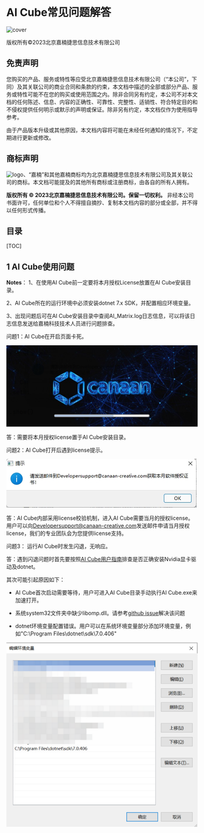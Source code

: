 # AI Cube常见问题解答

![cover](images/canaan-cover.png)

版权所有©2023北京嘉楠捷思信息技术有限公司

<div style="page-break-after:always"></div>

## 免责声明

您购买的产品、服务或特性等应受北京嘉楠捷思信息技术有限公司（“本公司”，下同）及其关联公司的商业合同和条款的约束，本文档中描述的全部或部分产品、服务或特性可能不在您的购买或使用范围之内。除非合同另有约定，本公司不对本文档的任何陈述、信息、内容的正确性、可靠性、完整性、适销性、符合特定目的和不侵权提供任何明示或默示的声明或保证。除非另有约定，本文档仅作为使用指导参考。

由于产品版本升级或其他原因，本文档内容将可能在未经任何通知的情况下，不定期进行更新或修改。

## 商标声明

![logo](images/logo.png)、“嘉楠”和其他嘉楠商标均为北京嘉楠捷思信息技术有限公司及其关联公司的商标。本文档可能提及的其他所有商标或注册商标，由各自的所有人拥有。

**版权所有 © 2023北京嘉楠捷思信息技术有限公司。保留一切权利。**
非经本公司书面许可，任何单位和个人不得擅自摘抄、复制本文档内容的部分或全部，并不得以任何形式传播。

<div style="page-break-after:always"></div>

## 目录

[TOC]

## 1 AI Cube使用问题

**Notes**：
1、在使用AI Cube前一定要将本月授权License放置在AI Cube安装目录。

2、AI Cube所在的运行环境中必须安装dotnet 7.x SDK，并配置相应环境变量。

3、出现问题后可在AI Cube安装目录中查阅AI_Matrix.log日志信息，可以将该日志信息发送给嘉楠科技技术人员进行问题排查。

问题1：AI Cube在开启页面卡死。

![start_error](images/start_cube.png)

答：需要将本月授权license置于AI Cube安装目录。

问题2：AI Cube打开后遇到license提示。

![license_error](images/license_error.jpg)

答：AI Cube内部采用license校验机制，进入AI Cube需要当月的授权license。用户可以向[Developersupport@canaan-creative.com](mailto:Developersupport@canaan-creative.com)发送邮件申请当月授权license，我们的专业团队会为您提供license支持。

问题3： 运行AI Cube时发生闪退，无响应。

答：遇到闪退问题时首先要按照[AI Cube用户指南](https://kendryte-download.canaan-creative.com/developer/common/AI_Cube_V1.2%E7%94%A8%E6%88%B7%E6%8C%87%E5%8D%97.pdf)排查是否正确安装Nvidia显卡驱动及dotnet。

其次可能引起原因如下：

* AI Cube首次启动需要等待，用户可进入AI Cube目录手动执行AI Cube.exe来加速打开。

* 系统system32文件夹中缺少libomp.dll。请参考[github issue](https://github.com/kendryte/nncase/issues/451)解决该问题

* dotnet环境变量配置错误。用户可以在系统环境变量部分添加环境变量，例如"C:\Program Files\dotnet\sdk\7.0.406"

![dotnet环境变量](images/dotnet_env_var.png)
